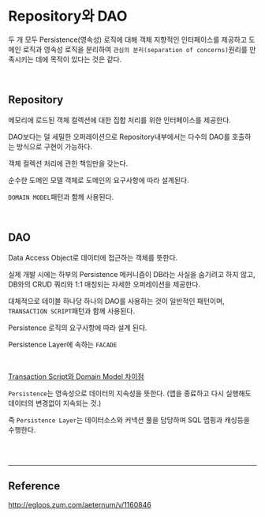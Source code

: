 # Repository와 DAO

두 개 모두 Persistence(영속성) 로직에 대해 객체 지향적인 인터페이스를 제공하고 도메인 로직과 영속성 로직을 분리하여 `관심의 분리(separation of concerns)`원리를 만족시키는 데에 목적이 있다는 것은 같다.

<br>

## Repository

메모리에 로드된 객체 컬렉션에 대한 집합 처리를 위한 인터페이스를 제공한다.

DAO보다는 덜 세밀한 오퍼레이션으로 Repository내부에서는 다수의 DAO를 호출하는 방식으로 구현이 가능하다.

객체 컬렉션 처리에 관한 책임만을 갖는다.

순수한 도메인 모델 객체로 도메인의 요구사항에 따라 설계된다.

`DOMAIN MODEL`패턴과 함께 사용된다.

<br>

## DAO

Data Access Object로 데이터에 접근하는 객체를 뜻한다.

실제 개발 시에는 하부의 Persistence 메커니즘이 DB라는 사실을 숨기려고 하지 않고, DB와의 CRUD 쿼리와 1:1 매칭되는 자세한 오퍼레이션을 제공한다.

대체적으로 테이블 하나당 하나의 DAO를 사용하는 것이 일반적인 패턴이며, `TRANSACTION SCRIPT`패턴과 함께 사용된다.

Persistence 로직의 요구사항에 따라 설계 된다.

Persistence Layer에 속하는 `FACADE`

<br>

[Transaction Script와 Domain Model 차이점](/develop-common-sense/transactionScript_domainModel.md)

`Persistence`는 영속성으로 데이터의 지속성을 뜻한다. (앱을 종료하고 다시 실행해도 데이터의 변경없이 지속되는 것.)

즉 `Persistence Layer`는 데이터소스와 커넥션 풀을 담당하며 SQL 맵핑과 캐싱등을 수행한다.

<Br><Br>

---

## Reference

http://egloos.zum.com/aeternum/v/1160846
